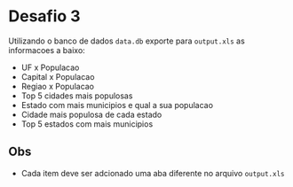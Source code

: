 # Desafio 3
Utilizando o banco de dados `data.db` exporte para `output.xls` as informacoes a baixo:

- UF x Populacao
- Capital x Populacao
- Regiao x Populacao
- Top 5 cidades mais populosas
- Estado com mais municipios e qual a sua populacao
- Cidade mais populosa de cada estado
- Top 5 estados com mais municipios

## Obs
- Cada item deve ser adcionado uma aba diferente no arquivo `output.xls`
